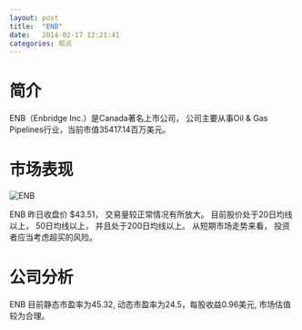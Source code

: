 ```yaml
---
layout: post
title:  "ENB"
date:   2014-02-17 12:21:41
categories: 观点
---
```


# 简介
ENB（Enbridge Inc.）是Canada著名上市公司，
公司主要从事Oil & Gas Pipelines行业，当前市值35417.14百万美元。

# 市场表现

![ENB](http://finviz.com/chart.ashx?t=ENB&ty=c&ta=1&p=d&s=l)

ENB 昨日收盘价 $43.51，
交易量较正常情况有所放大。
目前股价处于20日均线以上，
50日均线以上，
并且处于200日均线以上。
从短期市场走势来看，
投资者应当考虑超买的风险。

# 公司分析
ENB 目前静态市盈率为45.32, 动态市盈率为24.5，每股收益0.96美元,
市场估值较为合理。
